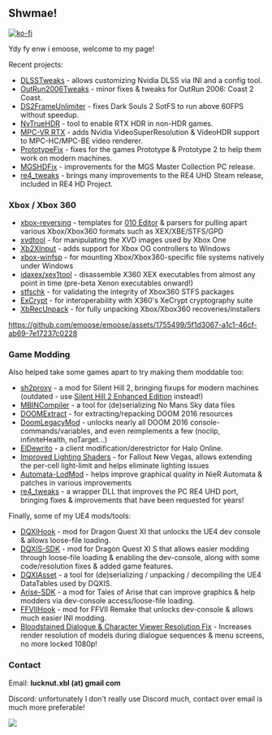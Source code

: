 ## Shwmae!
[![ko-fi](https://ko-fi.com/img/githubbutton_sm.svg)](https://ko-fi.com/emoose)</br>

Ydy fy enw i emoose, welcome to my page!

Recent projects:
- [DLSSTweaks](https://github.com/emoose/DLSSTweaks) - allows customizing Nvidia DLSS via INI and a config tool.
- [OutRun2006Tweaks](https://github.com/emoose/OutRun2006Tweaks/) - minor fixes & tweaks for OutRun 2006: Coast 2 Coast.
- [DS2FrameUnlimiter](https://www.nexusmods.com/darksouls2/mods/1242) - fixes Dark Souls 2 SotFS to run above 60FPS without speedup.
- [NvTrueHDR](https://www.nexusmods.com/site/mods/781) - tool to enable RTX HDR in non-HDR games.
- [MPC-VR RTX](https://github.com/emoose/VideoRenderer) - adds Nvidia VideoSuperResolution & VideoHDR support to MPC-HC/MPC-BE video renderer.
- [PrototypeFix](https://www.nexusmods.com/prototype/mods/52) - fixes for the games Prototype & Prototype 2 to help them work on modern machines.
- [MGSHDFix](https://github.com/Lyall/MGSHDFix) - improvements for the MGS Master Collection PC release.
- [re4_tweaks](https://github.com/nipkownix/re4_tweaks) - brings many improvements to the RE4 UHD Steam release, included in RE4 HD Project.

### Xbox / Xbox 360

- [xbox-reversing](https://github.com/emoose/xbox-reversing) - templates for [010 Editor](https://www.sweetscape.com/010editor/) & parsers for pulling apart various Xbox/Xbox360 formats such as XEX/XBE/STFS/GPD
- [xvdtool](https://github.com/emoose/xvdtool) - for manipulating the XVD images used by Xbox One
- [Xb2XInput](https://github.com/emoose/Xb2XInput) - adds support for Xbox OG controllers to Windows
- [xbox-winfsp](https://github.com/emoose/xbox-winfsp) - for mounting Xbox/Xbox360-specific file systems natively under Windows
- [idaxex/xex1tool](https://github.com/emoose/idaxex) - disassemble X360 XEX executables from almost any point in time (pre-beta Xenon executables onward!)
- [stfschk](https://github.com/emoose/xbox-reversing/tree/master/stfschk) - for validating the integrity of Xbox360 STFS packages
- [ExCrypt](https://github.com/emoose/ExCrypt) - for interoperability with X360's XeCrypt cryptography suite
- [XbRecUnpack](https://github.com/emoose/XbRecUnpack) - for fully unpacking Xbox/Xbox360 recoveries/installers

https://github.com/emoose/emoose/assets/1755499/5f1d3067-a1c1-46cf-ab69-7e17237c0228

### Game Modding

Also helped take some games apart to try making them moddable too:

- [sh2proxy](https://github.com/emoose/sh2proxy) - a mod for Silent Hill 2, bringing fixups for modern machines (outdated - use [Silent Hill 2 Enhanced Edition](http://www.enhanced.townofsilenthill.com/SH2/) instead!)
- [MBINCompiler](https://github.com/monkeyman192/MBINCompiler) - a tool for (de)serializing No Mans Sky data files
- [DOOMExtract](https://github.com/emoose/DOOMExtract) - for extracting/repacking DOOM 2016 resources
- [DoomLegacyMod](https://www.reddit.com/r/DOOM2016Mods/comments/ahfv2q/doomlegacymod_v201901_updated_for_the_latest_doom/) - unlocks nearly all DOOM 2016 console-commands/variables, and even reimplements a few (noclip, infiniteHealth, noTarget...)
- [ElDewrito](https://github.com/ElDewrito/ElDorito) - a client modification/derestrictor for Halo Online.
- [Improved Lighting Shaders](https://www.nexusmods.com/newvegas/mods/69833) - for Fallout New Vegas, allows extending the per-cell light-limit and helps eliminate lighting issues
- [Automata-LodMod](https://www.nexusmods.com/nierautomata/mods/165) - helps improve graphical quality in NieR Automata & patches in various improvements
- [re4_tweaks](https://github.com/nipkownix/re4_tweaks) - a wrapper DLL that improves the PC RE4 UHD port, bringing fixes & improvements that have been requested for years!

Finally, some of my UE4 mods/tools:

- [DQXIHook](https://github.com/emoose/DQXIHook) - mod for Dragon Quest XI that unlocks the UE4 dev console & allows loose-file loading.
- [DQXIS-SDK](https://github.com/emoose/DQXIS-SDK) - mod for Dragon Quest XI S that allows easier modding through loose-file loading & enabling the dev-console, along with some code/resolution fixes & added game features.
- [DQXIAsset](https://github.com/emoose/DQXIAsset) - a tool for (de)serializing / unpacking / decompiling the UE4 DataTables used by DQXIS.
- [Arise-SDK](https://github.com/emoose/Arise-SDK) - a mod for Tales of Arise that can improve graphics & help modders via dev-console access/loose-file loading.
- [FFVIIHook](https://www.nexusmods.com/finalfantasy7remake/mods/74) - mod for FFVII Remake that unlocks dev-console & allows much easier INI modding.
- [Bloodstained Dialogue & Character Viewer Resolution Fix](https://www.nexusmods.com/bloodstainedritualofthenight/mods/144) - Increases render resolution of models during dialogue sequences & menu screens, no more locked 1080p!

### Contact
Email: **lucknut.xbl (at) gmail com**

Discord: unfortunately I don't really use Discord much, contact over email is much more preferable!

![](https://komarev.com/ghpvc/?username=emoose&color=green)
